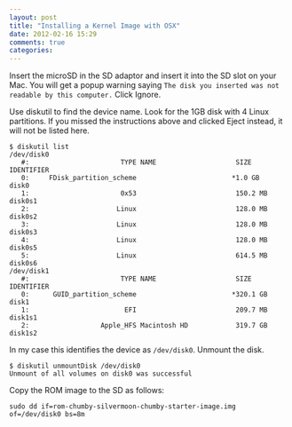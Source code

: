 ```yaml
---
layout: post
title: "Installing a Kernel Image with OSX"
date: 2012-02-16 15:29
comments: true
categories: 
---
```


Insert the microSD in the SD adaptor and insert it into the SD 
slot on your Mac.  You will get a popup warning saying ```The disk you
inserted was not readable by this computer.```  Click Ignore.

Use diskutil to find the device name.  Look for the 1GB disk 
with 4 Linux partitions.  If you missed the instructions above and
clicked Eject instead, it will not be listed here.

```
$ diskutil list
/dev/disk0
   #:                       TYPE NAME                    SIZE       IDENTIFIER
   0:     FDisk_partition_scheme                        *1.0 GB     disk0
   1:                       0x53                         150.2 MB   disk0s1
   2:                      Linux                         128.0 MB   disk0s2
   3:                      Linux                         128.0 MB   disk0s3
   4:                      Linux                         128.0 MB   disk0s5
   5:                      Linux                         614.5 MB   disk0s6
/dev/disk1
   #:                       TYPE NAME                    SIZE       IDENTIFIER
   0:      GUID_partition_scheme                        *320.1 GB   disk1
   1:                        EFI                         209.7 MB   disk1s1
   2:                  Apple_HFS Macintosh HD            319.7 GB   disk1s2
```

In my case this identifies the device as ```/dev/disk0```.  Unmount the disk.
```
$ diskutil unmountDisk /dev/disk0
Unmount of all volumes on disk0 was successful
```

Copy the ROM image to the SD as follows:
```
sudo dd if=rom-chumby-silvermoon-chumby-starter-image.img of=/dev/disk0 bs=8m
```
